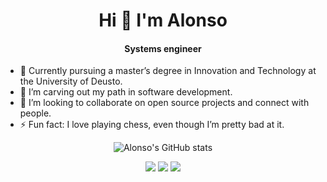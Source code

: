 <div align="center">

# Hi 👋 I'm Alonso

#### Systems engineer

</div>

- 🔭 Currently pursuing a master’s degree in Innovation and Technology at the University of Deusto.
- 🌱 I’m carving out my path in software development.
- 👯 I’m looking to collaborate on open source projects and connect with people.
- ⚡ Fun fact: I love playing chess, even though I’m pretty bad at it.

<div align="center">

![Alonso's GitHub stats](https://github-readme-stats.vercel.app/api?username=alonss0)

</div>

<p align="center">
  <a href= "https://www.linkedin.com/in/jairo-alonso/"><img src="https://img.icons8.com/dusk/48/000000/linkedin.png"/></a>
  <a href= "https://signal.me/#eu/B9rxQco63aIuWtYxD6iw7G_FI9ypx3RZwXWnJDXtQGkunntwgI5AgKemqRE6trfj"><img src="https://img.icons8.com/color/48/000000/signal-app.png"/></a>
  <a href= "https://www.youtube.com/@_alonss0"><img src="https://img.icons8.com/dusk/48/000000/youtube--v2.png"/></a>
</p>
